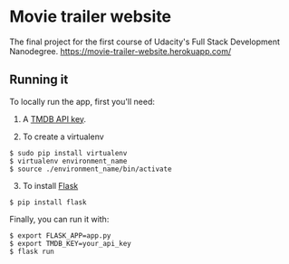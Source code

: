 Movie trailer website
=====================

The final project for the first course of Udacity's Full Stack Development Nanodegree.
https://movie-trailer-website.herokuapp.com/

Running it
----------

To locally run the app, first you'll need:

1. A [TMDB API key](https://www.themoviedb.org/documentation/api).

2. To create a virtualenv
```
$ sudo pip install virtualenv
$ virtualenv environment_name
$ source ./environment_name/bin/activate
```

3. To install [Flask](http://flask.pocoo.org/)
```
$ pip install flask
```

Finally, you can run it with:

```
$ export FLASK_APP=app.py
$ export TMDB_KEY=your_api_key
$ flask run
```
